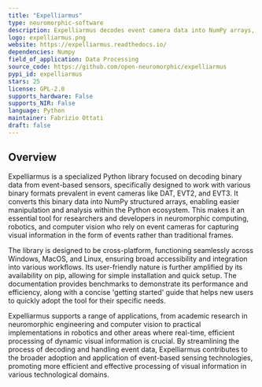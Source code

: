 ```yaml
---
title: "Expelliarmus"
type: neuromorphic-software
description: Expelliarmus decodes event camera data into NumPy arrays, supporting various formats and offering ease of use for researchers and developers.​
logo: expelliarmus.png
website: https://expelliarmus.readthedocs.io/
dependencies: Numpy
field_of_application: Data Processing
source_code: https://github.com/open-neuromorphic/expelliarmus
pypi_id: expelliarmus
stars: 25
license: GPL-2.0
supports_hardware: False
supports_NIR: False
language: Python
maintainer: Fabrizio Ottati
draft: false
---
```




## Overview
Expelliarmus is a specialized Python library focused on decoding binary data from event-based sensors, specifically designed to work with various binary formats prevalent in event cameras like DAT, EVT2, and EVT3. It converts this binary data into NumPy structured arrays, enabling easier manipulation and analysis within the Python ecosystem. This makes it an essential tool for researchers and developers in neuromorphic computing, robotics, and computer vision who rely on event cameras for capturing visual information in the form of events rather than traditional frames.

The library is designed to be cross-platform, functioning seamlessly across Windows, MacOS, and Linux, ensuring broad accessibility and integration into various workflows. Its user-friendly nature is further amplified by its availability on pip, allowing for simple installation and quick setup. The documentation provides benchmarks to demonstrate its performance and efficiency, along with a concise 'getting started' guide that helps new users to quickly adopt the tool for their specific needs.

Expelliarmus supports a range of applications, from academic research in neuromorphic engineering and computer vision to practical implementations in robotics and other areas where real-time, efficient processing of dynamic visual information is crucial. By streamlining the process of decoding and handling event data, Expelliarmus contributes to the broader adoption and application of event-based sensing technologies, promoting more efficient and effective processing of visual information in various technological domains.
